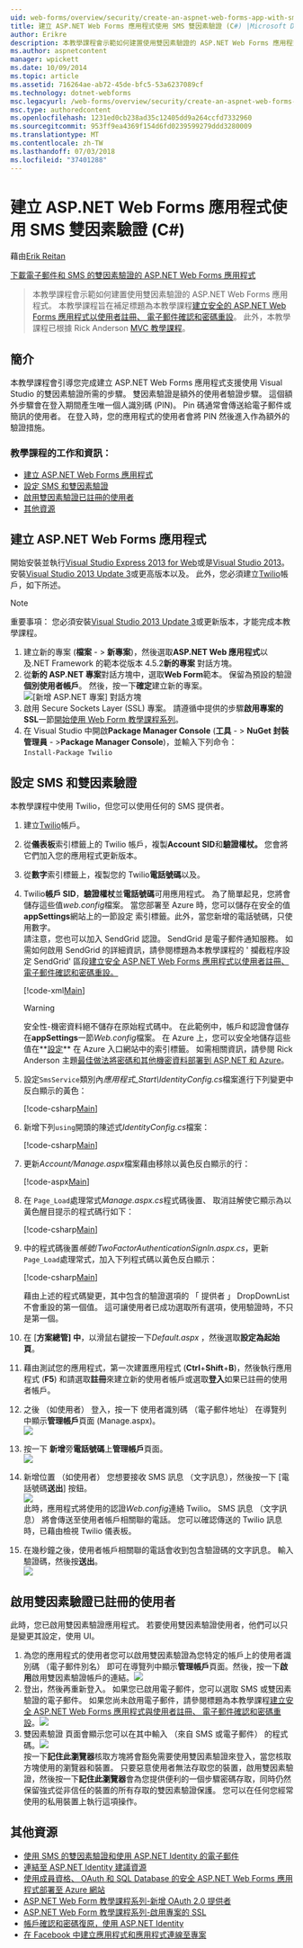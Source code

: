 ```yaml
---
uid: web-forms/overview/security/create-an-aspnet-web-forms-app-with-sms-two-factor-authentication
title: 建立 ASP.NET Web Forms 應用程式使用 SMS 雙因素驗證 (C#) |Microsoft Docs
author: Erikre
description: 本教學課程會示範如何建置使用雙因素驗證的 ASP.NET Web Forms 應用程式。 本教學課程已設計為來補充本教學課程標題為 Cr...
ms.author: aspnetcontent
manager: wpickett
ms.date: 10/09/2014
ms.topic: article
ms.assetid: 716264ae-ab72-45de-bfc5-53a6237089cf
ms.technology: dotnet-webforms
msc.legacyurl: /web-forms/overview/security/create-an-aspnet-web-forms-app-with-sms-two-factor-authentication
msc.type: authoredcontent
ms.openlocfilehash: 1231ed0cb238ad35c12405dd9a264ccfd7332960
ms.sourcegitcommit: 953ff9ea4369f154d6fd0239599279ddd3280009
ms.translationtype: MT
ms.contentlocale: zh-TW
ms.lasthandoff: 07/03/2018
ms.locfileid: "37401288"
---
```

<a name="create-an-aspnet-web-forms-app-with-sms-two-factor-authentication-c"></a>建立 ASP.NET Web Forms 應用程式使用 SMS 雙因素驗證 (C#)
====================
藉由[Erik Reitan](https://github.com/Erikre)

[下載電子郵件和 SMS 的雙因素驗證的 ASP.NET Web Forms 應用程式](https://code.msdn.microsoft.com/ASPNET-Web-Forms-App-with-5a0ff94e)

> 本教學課程會示範如何建置使用雙因素驗證的 ASP.NET Web Forms 應用程式。 本教學課程旨在補足標題為本教學課程[建立安全的 ASP.NET Web Forms 應用程式以使用者註冊、 電子郵件確認和密碼重設](create-a-secure-aspnet-web-forms-app-with-user-registration-email-confirmation-and-password-reset.md)。 此外，本教學課程已根據 Rick Anderson [MVC 教學課程](../../../mvc/overview/security/aspnet-mvc-5-app-with-sms-and-email-two-factor-authentication.md)。


## <a name="introduction"></a>簡介

本教學課程會引導您完成建立 ASP.NET Web Forms 應用程式支援使用 Visual Studio 的雙因素驗證所需的步驟。 雙因素驗證是額外的使用者驗證步驟。 這個額外步驟會在登入期間產生唯一個人識別碼 (PIN)。 Pin 碼通常會傳送給電子郵件或簡訊的使用者。 在登入時，您的應用程式的使用者會將 PIN 然後進入作為額外的驗證措施。

### <a name="tutorial-tasks-and-information"></a>教學課程的工作和資訊：

- [建立 ASP.NET Web Forms 應用程式](#createWebForms)
- [設定 SMS 和雙因素驗證](#SMS)
- [啟用雙因素驗證已註冊的使用者](#use2FA)
- [其他資源](#addRes)

<a id="createWebForms"></a>
## <a name="create-an-aspnet-web-forms-app"></a>建立 ASP.NET Web Forms 應用程式

開始安裝並執行[Visual Studio Express 2013 for Web](https://go.microsoft.com/fwlink/?LinkId=299058)或是[Visual Studio 2013](https://go.microsoft.com/fwlink/?LinkId=306566)。 安裝[Visual Studio 2013 Update 3](https://go.microsoft.com/fwlink/?LinkId=390465)或更高版本以及。 此外，您必須建立[Twilio](https://www.twilio.com/try-twilio)帳戶，如下所述。

> [!NOTE]
> 重要事項： 您必須安裝[Visual Studio 2013 Update 3](https://go.microsoft.com/fwlink/?LinkId=390465)或更新版本，才能完成本教學課程。


1. 建立新的專案 (**檔案** - &gt; **新專案**)，然後選取**ASP.NET Web 應用程式**以及.NET Framework 的範本從版本 4.5.2**新的專案** 對話方塊。
2. 從**新的 ASP.NET 專案**對話方塊中，選取**Web Form**範本。 保留為預設的驗證**個別使用者帳戶**。 然後，按一下**確定**建立新的專案。  
    ![[新增 ASP.NET 專案] 對話方塊](create-an-aspnet-web-forms-app-with-sms-two-factor-authentication/_static/image1.png)
3. 啟用 Secure Sockets Layer (SSL) 專案。 請遵循中提供的步驟**啟用專案的 SSL**一節[開始使用 Web Form 教學課程系列](../getting-started/getting-started-with-aspnet-45-web-forms/checkout-and-payment-with-paypal.md#SSLWebForms)。
4. 在 Visual Studio 中開啟**Package Manager Console** (**工具** - &gt; **NuGet 封裝管理員** - &gt;**Package Manager Console**)，並輸入下列命令：  
    `Install-Package Twilio`

<a id="SMS"></a>
## <a name="setup-sms-and-two-factor-authentication"></a>設定 SMS 和雙因素驗證

本教學課程中使用 Twilio，但您可以使用任何的 SMS 提供者。

1. 建立[Twilio](https://www.twilio.com/try-twilio)帳戶。
2. 從**儀表板**索引標籤上的 Twilio 帳戶，複製**Account SID**和**驗證權杖。** 您會將它們加入您的應用程式更新版本。
3. 從**數字**索引標籤上，複製您的 Twilio**電話號碼**以及。
4. Twilio**帳戶 SID**，**驗證權杖**並**電話號碼**可用應用程式。 為了簡單起見，您將會儲存這些值*web.config*檔案。 當您部署至 Azure 時，您可以儲存在安全的值**appSettings**網站上的一節設定 索引標籤。此外，當您新增的電話號碼，只使用數字。   
   請注意，您也可以加入 SendGrid 認證。 SendGrid 是電子郵件通知服務。 如需如何啟用 SendGrid 的詳細資訊，請參閱標題為本教學課程的 ' 攔截程序設定 SendGrid' 區段[建立安全 ASP.NET Web Forms 應用程式以使用者註冊、 電子郵件確認和密碼重設。](create-a-secure-aspnet-web-forms-app-with-user-registration-email-confirmation-and-password-reset.md)

    [!code-xml[Main](create-an-aspnet-web-forms-app-with-sms-two-factor-authentication/samples/sample1.xml?highlight=2,6-10)]

    > [!WARNING]
    > 安全性-機密資料絕不儲存在原始程式碼中。 在此範例中，帳戶和認證會儲存在**appSettings**一節*Web.config*檔案。 在 Azure 上，您可以安全地儲存這些值在**[設定](https://blogs.msdn.com/b/webdev/archive/2014/06/04/queuebackgroundworkitem-to-reliably-schedule-and-run-long-background-process-in-asp-net.aspx)** 在 Azure 入口網站中的索引標籤。 如需相關資訊，請參閱 Rick Anderson 主題[最佳做法將密碼和其他機密資料部署到 ASP.NET 和 Azure](https://go.microsoft.com/fwlink/?LinkId=513141)。
5. 設定`SmsService`類別內*應用程式\_Start\IdentityConfig.cs*檔案進行下列變更中反白顯示的黃色： 

    [!code-csharp[Main](create-an-aspnet-web-forms-app-with-sms-two-factor-authentication/samples/sample2.cs?highlight=5-17)]
6. 新增下列`using`開頭的陳述式*IdentityConfig.cs*檔案： 

    [!code-csharp[Main](create-an-aspnet-web-forms-app-with-sms-two-factor-authentication/samples/sample3.cs?highlight=1-4)]
7. 更新*Account/Manage.aspx*檔案藉由移除以黃色反白顯示的行：  

    [!code-aspx[Main](create-an-aspnet-web-forms-app-with-sms-two-factor-authentication/samples/sample4.aspx?highlight=38,53,57-60,63,66,70,73)]
8. 在 `Page_Load`處理常式*Manage.aspx.cs*程式碼後置、 取消註解使它顯示為以黃色醒目提示的程式碼行如下： 

    [!code-csharp[Main](create-an-aspnet-web-forms-app-with-sms-two-factor-authentication/samples/sample5.cs?highlight=8)]
9. 中的程式碼後置*帳號*/*TwoFactorAuthenticationSignIn.aspx.cs*，更新`Page_Load`處理常式，加入下列程式碼以黃色反白顯示： 

    [!code-csharp[Main](create-an-aspnet-web-forms-app-with-sms-two-factor-authentication/samples/sample6.cs?highlight=3-4,13)]

   藉由上述的程式碼變更，其中包含的驗證選項的 「 提供者 」 DropDownList 不會重設的第一個值。 這可讓使用者已成功選取所有選項，使用驗證時，不只是第一個。
10. 在 [**方案總管] 中**，以滑鼠右鍵按一下*Default.aspx* ，然後選取**設定為起始頁**。
11. 藉由測試您的應用程式，第一次建置應用程式 (**Ctrl**+**Shift**+**B**)，然後執行應用程式 (**F5**) 和請選取**註冊**來建立新的使用者帳戶或選取**登入**如果已註冊的使用者帳戶。
12. 之後 （如使用者） 登入，按一下 使用者識別碼 （電子郵件地址） 在導覽列中顯示**管理帳戶**頁面 (Manage.aspx)。  
    ![](create-an-aspnet-web-forms-app-with-sms-two-factor-authentication/_static/image2.png)
13. 按一下 **新增**旁**電話號碼**上**管理帳戶**頁面。  
    ![](create-an-aspnet-web-forms-app-with-sms-two-factor-authentication/_static/image3.png)
14. 新增位置 （如使用者） 您想要接收 SMS 訊息 （文字訊息），然後按一下 [電話號碼**送出**] 按鈕。   
    ![](create-an-aspnet-web-forms-app-with-sms-two-factor-authentication/_static/image4.png)  
    此時，應用程式將使用的認證*Web.config*連絡 Twilio。 SMS 訊息 （文字訊息） 將會傳送至使用者帳戶相關聯的電話。 您可以確認傳送的 Twilio 訊息時，已藉由檢視 Twilio 儀表板。
15. 在幾秒鐘之後，使用者帳戶相關聯的電話會收到包含驗證碼的文字訊息。 輸入驗證碼，然後按**送出**。  
     ![](create-an-aspnet-web-forms-app-with-sms-two-factor-authentication/_static/image5.png)

<a id="use2FA"></a>
## <a name="enable-two-factor-authentication-for-a-registered-user"></a>啟用雙因素驗證已註冊的使用者

此時，您已啟用雙因素驗證應用程式。 若要使用雙因素驗證使用者，他們可以只是變更其設定，使用 UI。 

1. 為您的應用程式的使用者您可以啟用雙因素驗證為您特定的帳戶上的使用者識別碼 （電子郵件別名） 即可在導覽列中顯示**管理帳戶**頁面。然後，按一下**啟用**啟用雙因素驗證帳戶的連結。![](create-an-aspnet-web-forms-app-with-sms-two-factor-authentication/_static/image6.png)
2. 登出，然後再重新登入。 如果您已啟用電子郵件，您可以選取 SMS 或雙因素驗證的電子郵件。 如果您尚未啟用電子郵件，請參閱標題為本教學課程[建立安全 ASP.NET Web Forms 應用程式與使用者註冊、 電子郵件確認和密碼重設](create-a-secure-aspnet-web-forms-app-with-user-registration-email-confirmation-and-password-reset.md)。![](create-an-aspnet-web-forms-app-with-sms-two-factor-authentication/_static/image7.png)
3. 雙因素驗證 頁面會顯示您可以在其中輸入 （來自 SMS 或電子郵件） 的程式碼。![](create-an-aspnet-web-forms-app-with-sms-two-factor-authentication/_static/image8.png)  
 按一下**記住此瀏覽器**核取方塊將會豁免需要使用雙因素驗證來登入，當您核取方塊使用的瀏覽器和裝置。 只要惡意使用者無法存取您的裝置，啟用雙因素驗證，然後按一下**記住此瀏覽器**會為您提供便利的一個步驟密碼存取，同時仍然保留強式從非信任的裝置的所有存取的雙因素驗證保護。 您可以在任何您經常使用的私用裝置上執行這項操作。

<a id="addRes"></a>
## <a name="additional-resources"></a>其他資源

- [使用 SMS 的雙因素驗證和使用 ASP.NET Identity 的電子郵件](../../../identity/overview/features-api/two-factor-authentication-using-sms-and-email-with-aspnet-identity.md)
- [連結至 ASP.NET Identity 建議資源](../../../identity/overview/getting-started/aspnet-identity-recommended-resources.md)
- [使用成員資格、 OAuth 和 SQL Database 的安全 ASP.NET Web Forms 應用程式部署至 Azure 網站](https://azure.microsoft.com/documentation/articles/web-sites-dotnet-deploy-aspnet-webforms-app-membership-oauth-sql-database/)
- [ASP.NET Web Form 教學課程系列-新增 OAuth 2.0 提供者](../getting-started/getting-started-with-aspnet-45-web-forms/checkout-and-payment-with-paypal.md#OAuthWebForms)
- [ASP.NET Web Form 教學課程系列-啟用專案的 SSL](../getting-started/getting-started-with-aspnet-45-web-forms/checkout-and-payment-with-paypal.md#SSLWebForms)
- [帳戶確認和密碼復原，使用 ASP.NET Identity](../../../identity/overview/features-api/account-confirmation-and-password-recovery-with-aspnet-identity.md)
- [在 Facebook 中建立應用程式和應用程式連線至專案](../../../mvc/overview/security/create-an-aspnet-mvc-5-app-with-facebook-and-google-oauth2-and-openid-sign-on.md#fb)
